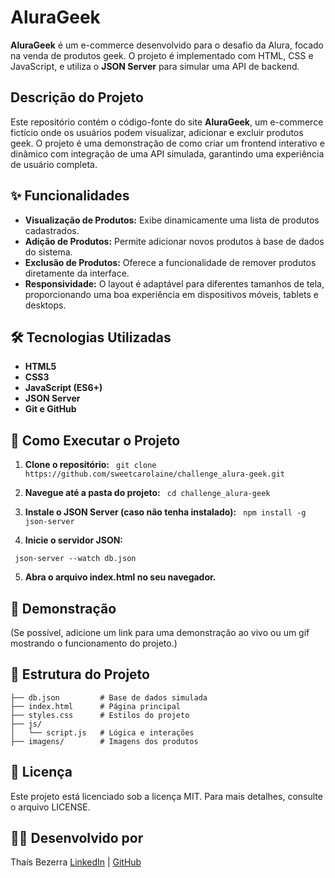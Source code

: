 # AluraGeek 

**AluraGeek** é um e-commerce desenvolvido para o desafio da Alura, focado na venda de produtos geek. O projeto é implementado com HTML, CSS e JavaScript, e utiliza o **JSON Server** para simular uma API de backend.

## Descrição do Projeto

Este repositório contém o código-fonte do site **AluraGeek**, um e-commerce fictício onde os usuários podem visualizar, adicionar e excluir produtos geek. O projeto é uma demonstração de como criar um frontend interativo e dinâmico com integração de uma API simulada, garantindo uma experiência de usuário completa.

## ✨ Funcionalidades

- **Visualização de Produtos:** Exibe dinamicamente uma lista de produtos cadastrados.
- **Adição de Produtos:** Permite adicionar novos produtos à base de dados do sistema.
- **Exclusão de Produtos:** Oferece a funcionalidade de remover produtos diretamente da interface.
- **Responsividade:** O layout é adaptável para diferentes tamanhos de tela, proporcionando uma boa experiência em dispositivos móveis, tablets e desktops.

## 🛠️ Tecnologias Utilizadas

- **HTML5**
- **CSS3**
- **JavaScript (ES6+)**
- **JSON Server**
- **Git e GitHub**

## 🚀 Como Executar o Projeto

1. **Clone o repositório:**
``` git clone https://github.com/sweetcarolaine/challenge_alura-geek.git```

2. **Navegue até a pasta do projeto:**
``` cd challenge_alura-geek```

3. **Instale o JSON Server (caso não tenha instalado):**
``` npm install -g json-server```

4. **Inicie o servidor JSON:**

``` json-server --watch db.json```

5. **Abra o arquivo index.html no seu navegador.**

## 🌟 Demonstração 
(Se possível, adicione um link para uma demonstração ao vivo ou um gif mostrando o funcionamento do projeto.)

## 📂 Estrutura do Projeto
```
├── db.json         # Base de dados simulada
├── index.html      # Página principal
├── styles.css      # Estilos do projeto
├── js/
│   └── script.js   # Lógica e interações
├── imagens/        # Imagens dos produtos
```
## 📝 Licença

Este projeto está licenciado sob a licença MIT. Para mais detalhes, consulte o arquivo LICENSE.

## 👩‍💻 Desenvolvido por
Thaís Bezerra 
[LinkedIn](https://www.linkedin.com/in/thaisbezerra/) | [GitHub](https://github.com/sweetcarolaine)

